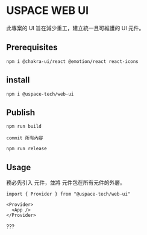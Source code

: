 # USPACE WEB UI

此專案的 UI 旨在減少重工，建立統一且可維護的 UI 元件。

## Prerequisites

```
npm i @chakra-ui/react @emotion/react react-icons
```

## install

```
npm i @uspace-tech/web-ui
```

## Publish

```
npm run build

commit 所有內容

npm run release
```

## Usage

務必先引入 <Provider> 元件，並將 <Provider> 元件包在所有元件的外層。

```
import { Provider } from "@uspace-tech/web-ui"

<Provider>
  <App />
</Provider>
```

???
